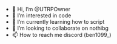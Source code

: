 - 👋 Hi, I’m @UTRPOwner
- 👀 I’m interested in code
- 🌱 I’m currently learning how to script
- 💞️ I’m looking to collaborate on nothibg
- 📫 How to reach me discord (ben1099_)

<!---
UTRPOwner/UTRPOwner is a ✨ special ✨ repository because its `README.md` (this file) appears on your GitHub profile.
You can click the Preview link to take a look at your changes.
--->
